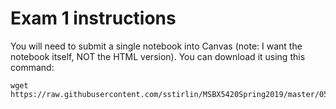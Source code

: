 # Exam 1 instructions

You will need to submit a single notebook into Canvas (note:  I want the notebook itself, NOT the HTML version).
You can download it using this command:
```
wget https://raw.githubusercontent.com/sstirlin/MSBX5420Spring2019/master/0502examweblogs/exam1.ipynb
```
